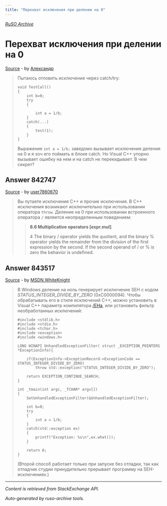 ```yaml
---
title: "Перехват исключения при делении на 0"
---
```

<p><i><a href="https://github.com/MSDN-WhiteKnight/ruso-archive/">RuSO Archive</a></i></p>
<h1>Перехват исключения при делении на 0</h1>
<p><a href="https://ru.stackoverflow.com/questions/842745/%d0%9f%d0%b5%d1%80%d0%b5%d1%85%d0%b2%d0%b0%d1%82-%d0%b8%d1%81%d0%ba%d0%bb%d1%8e%d1%87%d0%b5%d0%bd%d0%b8%d1%8f-%d0%bf%d1%80%d0%b8-%d0%b4%d0%b5%d0%bb%d0%b5%d0%bd%d0%b8%d0%b8-%d0%bd%d0%b0-0">Source</a> - by <a href="https://ru.stackoverflow.com/users/255680/%d0%90%d0%bb%d0%b5%d0%ba%d1%81%d0%b0%d0%bd%d0%b4%d1%80">Александр</a></p>
<blockquote>
<p>Пытаюсь отловить исключение через catch/try: </p>

<pre><code>void TestCall()
{
    int b=0;
    try
    {

        int a = 1/b;        
    }
    catch(...)
    {
        test(1);
    }
}
</code></pre>

<p>Выражение <code>int a = 1/b;</code> заведомо вызывает исключение деления на 0 и я хоч его поймать в блоке catch. Но Visual C++ упорно вызывает ошибку на нем и на catch не перекидывает. В чем секрет?</p>

</blockquote>
<h2>Answer 842747</h2>
<p><a href="https://ru.stackoverflow.com/a/842747/">Source</a> - by <a href="https://ru.stackoverflow.com/users/272035/user7860670">user7860670</a></p>
<blockquote>
<p>Вы путаете исключения С++ и прочие исключения. В С++ исключения возникают исключительно при использовании оператора <code>throw</code>. Деление на 0 при использовании встроенного оператора <code>/</code> является неопределенным поведением:</p>

<blockquote>
  <p><strong>8.6 Multiplicative operators [expr.mul]</strong></p>
  
  <p>4 The binary / operator yields the quotient, and the binary % operator yields the remainder from the division of the first expression by the second. If the second operand of / or % is zero the behavior is undefined.</p>
</blockquote>

</blockquote>
<h2>Answer 843517</h2>
<p><a href="https://ru.stackoverflow.com/a/843517/">Source</a> - by <a href="https://ru.stackoverflow.com/users/240512/msdn-whiteknight">MSDN.WhiteKnight</a></p>
<blockquote>
<p>В Windows деление на ноль генерирует исключение SEH с кодом <em>STATUS_INTEGER_DIVIDE_BY_ZERO</em> (0xC0000094). Чтобы обрабатывать его в стиле исключений С++, можно установить в Visual C++ параметр компилятора <a href="https://docs.microsoft.com/en-us/cpp/build/reference/eh-exception-handling-model" rel="nofollow noreferrer">/EHa</a>, или установить фильтр необработанных исключений:</p>

<pre><code>#include &lt;stdlib.h&gt;
#include &lt;stdio.h&gt;
#include &lt;tchar.h&gt;
#include &lt;exception&gt;
#include &lt;windows.h&gt;

LONG WINAPI UnhandledExceptionFilter( struct _EXCEPTION_POINTERS *ExceptionInfo){

    if(ExceptionInfo-&gt;ExceptionRecord-&gt;ExceptionCode == STATUS_INTEGER_DIVIDE_BY_ZERO)
        throw std::exception("STATUS_INTEGER_DIVIDE_BY_ZERO");  

    return EXCEPTION_CONTINUE_SEARCH;
}

int _tmain(int argc, _TCHAR* argv[])
{   
    SetUnhandledExceptionFilter(&amp;UnhandledExceptionFilter); 

    int b=0;
    try
    {
        int a = 1/b;        
    }
    catch(std::exception ex)
    {       
        printf("Exception: %s\n",ex.what());
    }   

    return 0;
}
</code></pre>

<p>(Второй способ работает только при запуске без отладки, так как отладчик студии принудительно прерывает программу на SEH-исключениях.)</p>

</blockquote>
<hr/>
<p><i>Content is retrieved from StackExchange API. </i></p>
<p><i>Auto-generated by ruso-archive tools. </i></p>
